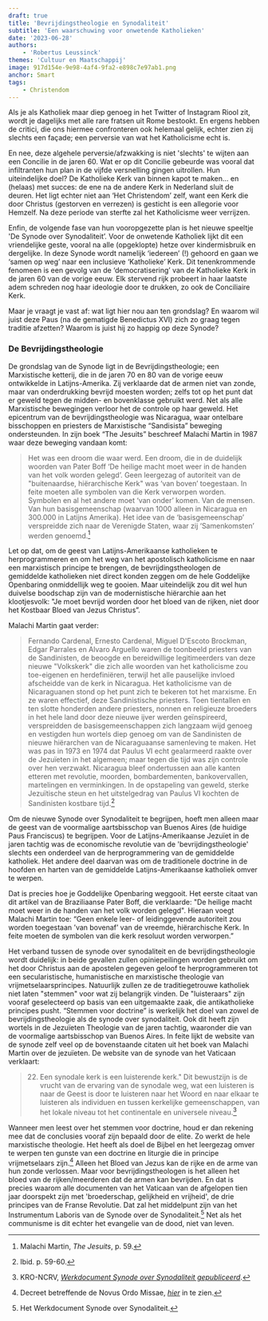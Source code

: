 ```yaml
---
draft: true
title: 'Bevrijdingstheologie en Synodaliteit'
subtitle: 'Een waarschuwing voor onwetende Katholieken'
date: '2023-06-28'
authors:
    - 'Robertus Leussinck'
themes: 'Cultuur en Maatschappij'
image: 917d154e-9e98-4af4-9fa2-e898c7e97ab1.png
anchor: Smart
tags:
    - Christendom
---
```


Als je als Katholiek maar diep genoeg in het Twitter of Instagram Riool zit, wordt je dagelijks met alle rare fratsen uit Rome bestookt. En ergens hebben de critici, die ons hiermee confronteren ook helemaal gelijk, echter zien zij slechts een façade; een perversie van wat het Katholicisme echt is. 

En nee, deze algehele perversie/afzwakking is niet 'slechts' te wijten aan een Concilie in de jaren 60. Wat er op dit Concilie gebeurde was vooral dat infiltranten hun plan in de vijfde versnelling gingen uitrollen. Hun uiteindelijke doel? De Katholieke Kerk van binnen kapot te maken… en (helaas) met succes: de ene na de andere Kerk in Nederland sluit de deuren. Het ligt echter niet aan ‘Het Christendom’ zelf, want een Kerk die door Christus (gestorven en verrezen) is gesticht is een allegorie voor Hemzelf. Na deze periode van sterfte zal het Katholicisme weer verrijzen.

Enfin, de volgende fase van hun vooropgezette plan is het nieuwe speeltje 'De Synode over Synodaliteit’. Voor de onwetende Katholiek lijkt dit een vriendelijke geste, vooral na alle (opgeklopte) hetze over kindermisbruik en dergelijke. In deze Synode wordt namelijk ‘iedereen’ (!) gehoord en gaan we ‘samen op weg’ naar een inclusieve ‘Katholieke’ Kerk. Dit tenenkrommende fenomeen is een gevolg van de ‘democratisering’ van de Katholieke Kerk in de jaren 60 van de vorige eeuw. Elk stervend rijk probeert in haar laatste adem schreden nog haar ideologie door te drukken, zo ook de Conciliaire Kerk.

Maar je vraagt je vast af: wat ligt hier nou aan ten grondslag? En waarom wil juist deze Paus (na de gematigde Benedictus XVI) zich zo graag tegen traditie afzetten? Waarom is juist hij zo happig op deze Synode?


### De Bevrijdingstheologie

De grondslag van de Synode ligt in de Bevrijdingstheologie; een Marxistische ketterij, die in de jaren 70 en 80 van de vorige eeuw ontwikkelde in Latijns-Amerika. Zij verklaarde dat de armen niet van zonde, maar van onderdrukking bevrijd moesten worden; zelfs tot op het punt dat er geweld tegen de midden- en bovenklasse gebruikt werd. Net als alle Marxistische bewegingen verloor het de controle op haar geweld. Het epicentrum van de bevrijdingstheologie was Nicaragua, waar ontelbare bisschoppen en priesters de Marxistische “Sandisista” beweging ondersteunden. In zijn boek “The Jesuits” beschreef Malachi Martin in 1987 waar deze beweging vandaan komt:

>Het was een droom die waar werd. Een droom, die in de duidelijk woorden van Pater Boff ‘De heilige macht moet weer in de handen van het volk worden gelegd’. Geen leergezag of autoriteit van de "buitenaardse, hiërarchische Kerk" was ‘van boven’ toegestaan. In feite moeten alle symbolen van die Kerk verworpen worden. Symbolen en al het andere moet ‘van onder’ komen. Van de mensen. Van hun basisgemeenschap (waarvan 1000 alleen in Nicaragua en 300.000 in Latijns Amerika). Het idee van de ‘basisgemeenschap’ verspreidde zich naar de Verenigde Staten, waar zij ‘Samenkomsten’ werden genoemd.[^1]

Let op dat, om de geest van Latijns-Amerikaanse katholieken te herprogrammeren en om het weg van het apostolisch katholicisme en naar een marxistisch principe te brengen, de bevrijdingstheologen de gemiddelde katholieken niet direct konden zeggen om de hele Goddelijke Openbaring onmiddellijk weg te gooien. Maar uiteindelijk zou dit wel hun duivelse boodschap zijn van de modernistische hiërarchie aan het klootjesvolk: "Je moet bevrijd worden door het bloed van de rijken, niet door het Kostbaar Bloed van Jezus Christus”.

Malachi Martin gaat verder:

>Fernando Cardenal, Ernesto Cardenal, Miguel D'Escoto Brockman, Edgar Parrales en Alvaro Arguello waren de toonbeeld priesters van de Sandinisten, de beoogde en bereidwillige legitimeerders van deze nieuwe "Volkskerk" die zich alle woorden van het katholicisme zou toe-eigenen en herdefiniëren, terwijl het alle pauselijke invloed afscheidde van de kerk in Nicaragua. Het katholicisme van de Nicaraguanen stond op het punt zich te bekeren tot het marxisme. En ze waren effectief, deze Sandinistische priesters. Toen tientallen en ten slotte honderden andere priesters, nonnen en religieuze broeders in het hele land door deze nieuwe ijver werden geïnspireerd, verspreidden de basisgemeenschappen zich langzaam wijd genoeg en vestigden hun wortels diep genoeg om van de Sandinisten de nieuwe hiërarchen van de Nicaraguaanse samenleving te maken. Het was pas in 1973 en 1974 dat Paulus VI echt gealarmeerd raakte over de Jezuïeten in het algemeen; maar tegen die tijd was zijn controle over hen verzwakt. Nicaragua bleef ondertussen aan alle kanten etteren met revolutie, moorden, bombardementen, bankovervallen, martelingen en verminkingen. In de opstapeling van geweld, sterke Jezuïtische steun en het uitstelgedrag van Paulus VI kochten de Sandinisten kostbare tijd.[^2]

Om de nieuwe Synode over Synodaliteit te begrijpen, hoeft men alleen maar de geest van de voormalige aartsbisschop van Buenos Aires (de huidige Paus Franciscus) te begrijpen. Voor de Latijns-Amerikaanse Jezuïet in de jaren tachtig was de economische revolutie van de 'bevrijdingstheologie' slechts een onderdeel van de herprogrammering van de gemiddelde katholiek. Het andere deel daarvan was om de traditionele doctrine in de hoofden en harten van de gemiddelde Latijns-Amerikaanse katholiek omver te werpen. 

Dat is precies hoe je Goddelijke Openbaring weggooit. Het eerste citaat van dit artikel van de Braziliaanse Pater Boff, die verklaarde: "De heilige macht moet weer in de handen van het volk worden gelegd". Hieraan voegt Malachi Martin toe: “Geen enkele leer- of leidinggevende autoriteit zou worden toegestaan ’van bovenaf’ van de vreemde, hiërarchische Kerk. In feite moeten de symbolen van die kerk resoluut worden verworpen.”

Het verband tussen de synode over synodaliteit en de bevrijdingstheologie wordt duidelijk: in beide gevallen zullen opiniepeilingen worden gebruikt om het door Christus aan de apostelen gegeven geloof te herprogrammeren tot een secularistische, humanistische en marxistische theologie van vrijmetselaarsprincipes. Natuurlijk zullen ze de traditiegetrouwe katholiek niet laten "stemmen" voor wat zij belangrijk vinden. De "luisteraars" zijn vooraf geselecteerd op basis van een uitgemaakte zaak, die antikatholieke principes pusht. “Stemmen voor doctrine” is werkelijk het doel van zowel de bevrijdingstheologie als de synode over synodaliteit. Ook dit heeft zijn wortels in de Jezuïeten Theologie van de jaren tachtig, waaronder die van de voormalige aartsbisschop van Buenos Aires. In feite lijkt de website van de synode zelf veel op de bovenstaande citaten uit het boek van Malachi Martin over de jezuïeten. De website van de synode van het Vaticaan verklaart:

> 22. Een synodale kerk is een luisterende kerk." Dit bewustzijn is de vrucht van de ervaring van de synodale weg, wat een luisteren is naar de Geest is door te luisteren naar het Woord en naar elkaar te luisteren als individuen en tussen kerkelijke gemeenschappen, van het lokale niveau tot het continentale en universele niveau.[^3]

Wanneer men leest over het stemmen voor doctrine, houd er dan rekening mee dat de conclusies vooraf zijn bepaald door de elite. Zo werkt de hele marxistische theologie. Het heeft als doel de Bijbel en het leergezag omver te werpen ten gunste van een doctrine en liturgie die in principe vrijmetselaars zijn.[^4] Alleen het Bloed van Jezus kan de rijke en de arme van hun zonde verlossen. Maar voor bevrijdingstheologen is het alleen het bloed van de rijken/meerderen dat de armen kan bevrijden. En dat is precies waarom alle documenten van het Vaticaan van de afgelopen tien jaar doorspekt zijn met 'broederschap, gelijkheid en vrijheid', de drie principes van de Franse Revolutie. Dat zal het middelpunt zijn van het Instrumentum Laboris van de Synode over de Synodaliteit.[^5] Net als het communisme is dit echter het evangelie van de dood, niet van leven.


[^1]: Malachi Martin, *The Jesuits*, p. 59.
[^2]: Ibid. p. 59-60.
[^3]: KRO-NCRV, *[Werkdocument Synode over Synodaliteit gepubliceerd](https://kro-ncrv.nl/werkdocument-synode-over-synodaliteit-gepubliceerd)*.
[^4]: Decreet betreffende de Novus Ordo Missae, *[hier](https://www.ecclesiadei.nl/docs/decretum.html)* in te zien.
[^5]: Het Werkdocument Synode over Synodaliteit.
